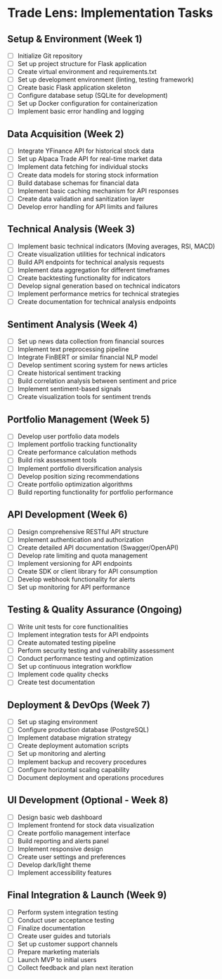 # Trade Lens: Implementation Tasks

## Setup & Environment (Week 1)

- [ ] Initialize Git repository
- [ ] Set up project structure for Flask application
- [ ] Create virtual environment and requirements.txt
- [ ] Set up development environment (linting, testing framework)
- [ ] Create basic Flask application skeleton
- [ ] Configure database setup (SQLite for development)
- [ ] Set up Docker configuration for containerization
- [ ] Implement basic error handling and logging

## Data Acquisition (Week 2)

- [ ] Integrate YFinance API for historical stock data
- [ ] Set up Alpaca Trade API for real-time market data
- [ ] Implement data fetching for individual stocks
- [ ] Create data models for storing stock information
- [ ] Build database schemas for financial data
- [ ] Implement basic caching mechanism for API responses
- [ ] Create data validation and sanitization layer
- [ ] Develop error handling for API limits and failures

## Technical Analysis (Week 3)

- [ ] Implement basic technical indicators (Moving averages, RSI, MACD)
- [ ] Create visualization utilities for technical indicators
- [ ] Build API endpoints for technical analysis requests
- [ ] Implement data aggregation for different timeframes
- [ ] Create backtesting functionality for indicators
- [ ] Develop signal generation based on technical indicators
- [ ] Implement performance metrics for technical strategies
- [ ] Create documentation for technical analysis endpoints

## Sentiment Analysis (Week 4)

- [ ] Set up news data collection from financial sources
- [ ] Implement text preprocessing pipeline
- [ ] Integrate FinBERT or similar financial NLP model
- [ ] Develop sentiment scoring system for news articles
- [ ] Create historical sentiment tracking
- [ ] Build correlation analysis between sentiment and price
- [ ] Implement sentiment-based signals
- [ ] Create visualization tools for sentiment trends

## Portfolio Management (Week 5)

- [ ] Develop user portfolio data models
- [ ] Implement portfolio tracking functionality
- [ ] Create performance calculation methods
- [ ] Build risk assessment tools
- [ ] Implement portfolio diversification analysis
- [ ] Develop position sizing recommendations
- [ ] Create portfolio optimization algorithms
- [ ] Build reporting functionality for portfolio performance

## API Development (Week 6)

- [ ] Design comprehensive RESTful API structure
- [ ] Implement authentication and authorization
- [ ] Create detailed API documentation (Swagger/OpenAPI)
- [ ] Develop rate limiting and quota management
- [ ] Implement versioning for API endpoints
- [ ] Create SDK or client library for API consumption
- [ ] Develop webhook functionality for alerts
- [ ] Set up monitoring for API performance

## Testing & Quality Assurance (Ongoing)

- [ ] Write unit tests for core functionalities
- [ ] Implement integration tests for API endpoints
- [ ] Create automated testing pipeline
- [ ] Perform security testing and vulnerability assessment
- [ ] Conduct performance testing and optimization
- [ ] Set up continuous integration workflow
- [ ] Implement code quality checks
- [ ] Create test documentation

## Deployment & DevOps (Week 7)

- [ ] Set up staging environment
- [ ] Configure production database (PostgreSQL)
- [ ] Implement database migration strategy
- [ ] Create deployment automation scripts
- [ ] Set up monitoring and alerting
- [ ] Implement backup and recovery procedures
- [ ] Configure horizontal scaling capability
- [ ] Document deployment and operations procedures

## UI Development (Optional - Week 8)

- [ ] Design basic web dashboard
- [ ] Implement frontend for stock data visualization
- [ ] Create portfolio management interface
- [ ] Build reporting and alerts panel
- [ ] Implement responsive design
- [ ] Create user settings and preferences
- [ ] Develop dark/light theme
- [ ] Implement accessibility features

## Final Integration & Launch (Week 9)

- [ ] Perform system integration testing
- [ ] Conduct user acceptance testing
- [ ] Finalize documentation
- [ ] Create user guides and tutorials
- [ ] Set up customer support channels
- [ ] Prepare marketing materials
- [ ] Launch MVP to initial users
- [ ] Collect feedback and plan next iteration 